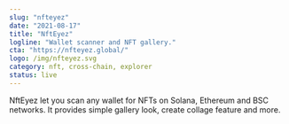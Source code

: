 ```yaml
---
slug: "nfteyez"
date: "2021-08-17"
title: "NftEyez"
logline: "Wallet scanner and NFT gallery."
cta: "https://nfteyez.global/"
logo: /img/nfteyez.svg
category: nft, cross-chain, explorer
status: live
---
```


NftEyez let you scan any wallet for NFTs on Solana, Ethereum and BSC networks. It provides simple gallery look, create collage feature and more.
